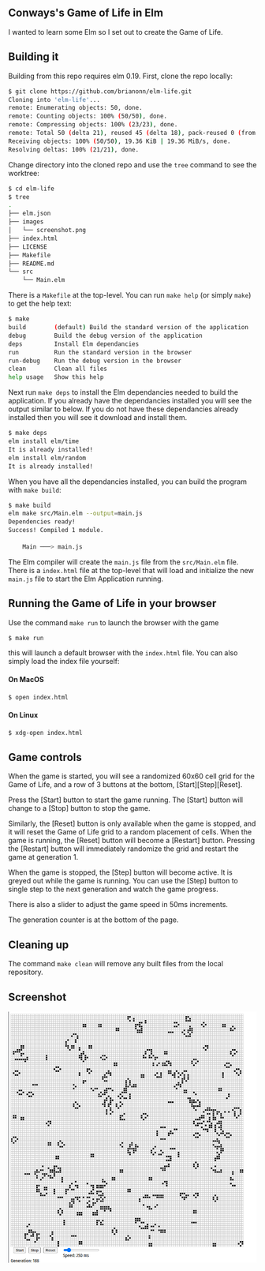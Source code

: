 ## Conways's Game of Life in Elm

I wanted to learn some Elm so I set out to create the Game of Life.

## Building it
Building from this repo requires elm 0.19.  First, clone the repo locally:
```bash
$ git clone https://github.com/brianonn/elm-life.git
Cloning into 'elm-life'...
remote: Enumerating objects: 50, done.
remote: Counting objects: 100% (50/50), done.
remote: Compressing objects: 100% (23/23), done.
remote: Total 50 (delta 21), reused 45 (delta 18), pack-reused 0 (from 0)
Receiving objects: 100% (50/50), 19.36 KiB | 19.36 MiB/s, done.
Resolving deltas: 100% (21/21), done.
```
Change directory into the cloned repo and use the `tree` command to see the worktree:
```bash
$ cd elm-life
$ tree
.
├── elm.json
├── images
│   └── screenshot.png
├── index.html
├── LICENSE
├── Makefile
├── README.md
└── src
    └── Main.elm
```
There is a `Makefile` at the top-level.  You can run `make help` (or simply `make`) to get the help text:
```bash
$ make
build        (default) Build the standard version of the application
debug        Build the debug version of the application
deps         Install Elm dependancies
run          Run the standard version in the browser
run-debug    Run the debug version in the browser
clean        Clean all files
help usage   Show this help
```

Next run `make deps` to install the Elm dependancies needed to build the application.
If you already have the dependancies installed you will see the output similar to below.
If you do not have these dependancies already installed then you will see it download and install them.

```bash
$ make deps
elm install elm/time
It is already installed!
elm install elm/random
It is already installed!
```
When you have all the dependancies installed, you can build the program with `make build`:
```bash
$ make build
elm make src/Main.elm --output=main.js
Dependencies ready!
Success! Compiled 1 module.

    Main ───> main.js
```
The Elm compiler will create the `main.js` file from the `src/Main.elm` file.
There is a `index.html` file at the top-level that will load and initialize the new `main.js`
file to start the Elm Application running.

## Running the Game of Life in your browser
Use the command `make run` to launch the browser with the game
```bash
$ make run
```
this will launch a default browser with the `index.html` file.
You can also simply load the index file yourself:

#### On MacOS
```bash
$ open index.html
```

#### On Linux
```bash
$ xdg-open index.html
```

## Game controls
When the game is started, you will see a randomized 60x60 cell grid for the Game of Life, and a row of 3 buttons at the bottom, \[Start]\[Step]\[Reset].

Press the \[Start] button to start the game running. The \[Start] button will change to a \[Stop] button
to stop the game.

Similarly, the \[Reset] button is only available when the game is stopped, and it will reset the
Game of Life grid to a random placement of cells.   When the game is running, the \[Reset] button
will become a \[Restart] button.  Pressing the \[Restart] button will immediately randomize the grid
and restart the game at generation 1.

When the game is stopped, the \[Step] button will become active.  It is greyed out while the game is running.
You can use the \[Step] button to single step to the next generation and watch the game progress.

There is also a slider to adjust the game speed in 50ms increments.

The generation counter is at the bottom of the page.

## Cleaning up
The command `make clean` will remove any built files from the local repository.

## Screenshot
![screenshot](images/screenshot.png)
